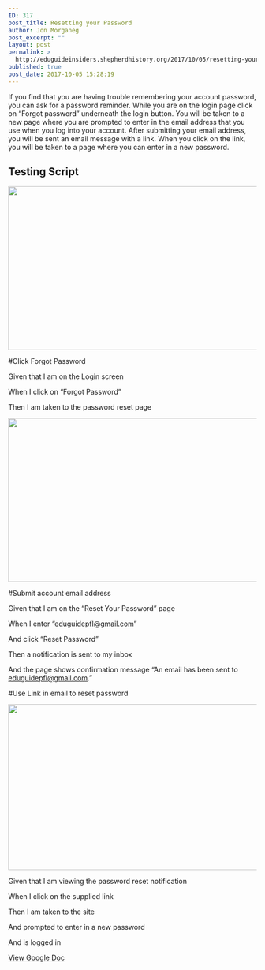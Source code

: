 ```yaml
---
ID: 317
post_title: Resetting your Password
author: Jon Morganeg
post_excerpt: ""
layout: post
permalink: >
  http://eduguideinsiders.shepherdhistory.org/2017/10/05/resetting-your-password/
published: true
post_date: 2017-10-05 15:28:19
---
```

If you find that you are having trouble remembering your account password, you can ask for a password reminder. While you are on the login page click on “Forgot password” underneath the login button. You will be taken to a new page where you are prompted to enter in the email address that you use when you log into your account. After submitting your email address, you will be sent an email message with a link. When you click on the link, you will be taken to a page where you can enter in a new password.
<h2>Testing Script</h2>
<img title="" src="http://eduguideinsiders.shepherdhistory.org/wp-content/uploads/2017/10/null-4.png" alt="" width="624" height="332" />

#Click Forgot Password

Given that I am on the Login screen

When I click on “Forgot Password”

Then I am taken to the password reset page

<img title="" src="http://eduguideinsiders.shepherdhistory.org/wp-content/uploads/2017/10/null-5.png" alt="" width="624" height="332" />

#Submit account email address

Given that I am on the “Reset Your Password” page

When I enter “<a href="mailto:eduguidepfl@gmail.com">eduguidepfl@gmail.com</a>”

And click “Reset Password”

Then a notification is sent to my inbox

And the page shows confirmation message “An email has been sent to <a href="mailto:eduguidepfl@gmail.com">eduguidepfl@gmail.com</a>.”

#Use Link in email to reset password

<img title="" src="http://eduguideinsiders.shepherdhistory.org/wp-content/uploads/2017/10/null-6.png" alt="" width="624" height="336" />

Given that I am viewing the password reset notification

When I click on the supplied link

Then I am taken to the site

And prompted to enter in a new password

And is logged in

<a href="https://docs.google.com/document/d/1Zqp6xIfOD4fdIX1d3BC3Z7At0AV4QGPQNzI8d6A0zXg/edit?usp=sharing">View Google Doc</a>